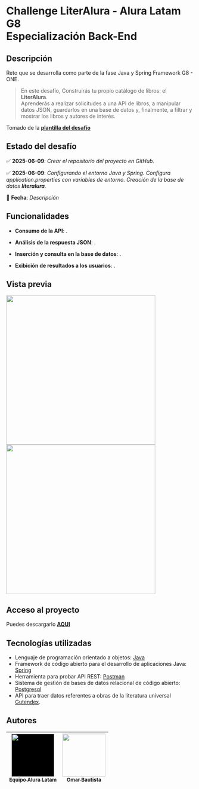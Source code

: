 # Challenge LiterAlura - Alura Latam G8<br>Especialización Back-End

## Descripción
Reto que se desarrolla como parte de la fase Java y Spring Framework G8 - ONE.

>En este desafío, Construirás tu propio catálogo de libros: el **LiterAlura**.<br>Aprenderás a realizar solicitudes a una API de libros, a manipular datos JSON, guardarlos en una base de datos y, finalmente, a filtrar y mostrar los libros y autores de interés.

Tomado de la **[plantilla del desafío](https://trello.com/b/WDyMPDMb/literalura-challenge-java)**

## Estado del desafío
:white_check_mark: **2025-06-09**: *Crear el repositorio del proyecto en GitHub.*

:white_check_mark: **2025-06-09**: *Configurando el entorno Java y Spring. Configura application.properties con variables de entorno. Creación de la base de datos **literalura**.*


:cherries: **Fecha**: *Descripción*

## Funcionalidades
- **Consumo de la API**: .

- **Análisis de la respuesta JSON**: .

- **Inserción y consulta en la base de datos**: .

- **Exibición de resultados a los usuarios**: .

## Vista previa
<img src="" width=400><br>
<img src="" width=400><br>

## Acceso al proyecto
Puedes descargarlo **[AQUI](https://github.com/oabm77/challenge-literalura/archive/refs/heads/master.zip)**

## Tecnologías utilizadas
- Lenguaje de programación orientado a objetos: [Java](https://www.java.com)
- Framework de código abierto para el desarrollo de aplicaciones Java: [Spring](https://spring.io)
- Herramienta para probar API REST: [Postman](https://www.postman.com)
- Sistema de gestión de bases de datos relacional de código abierto: [Postgresql](https://www.postgresql.org)
- API para traer datos referentes a obras de la literatura universal [Gutendex](https://gutendex.com/).

## Autores
| [<img src="https://www.aluracursos.com/assets/img/home/alura-logo.1730889068.svg" width=115 height=115 style="background-color:black;"><br><sub>Equipo Alura Latam</sub>](https://www.aluracursos.com) |  [<img src="https://live.staticflickr.com/65535/54296423135_023657de24_q_d.jpg" width=115><br><sub>Omar Bautista</sub>]([https://udocumentos.blogspot.com) |
| :---: | :---: |